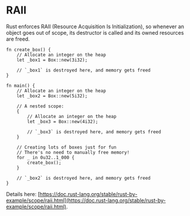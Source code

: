 # RAII

Rust enforces RAII (Resource Acquisition Is Initialization), so whenever an object goes out of scope, its destructor is called and its owned resources are freed.

```rust,editable
fn create_box() {
    // Allocate an integer on the heap
    let _box1 = Box::new(3i32);

    // `_box1` is destroyed here, and memory gets freed
}

fn main() {
    // Allocate an integer on the heap
    let _box2 = Box::new(5i32);

    // A nested scope:
    {
        // Allocate an integer on the heap
        let _box3 = Box::new(4i32);

        // `_box3` is destroyed here, and memory gets freed
    }

    // Creating lots of boxes just for fun
    // There's no need to manually free memory!
    for _ in 0u32..1_000 {
        create_box();
    }

    // `_box2` is destroyed here, and memory gets freed
}
```

Details here: [https://doc.rust-lang.org/stable/rust-by-example/scope/raii.html](https://doc.rust-lang.org/stable/rust-by-example/scope/raii.html).
